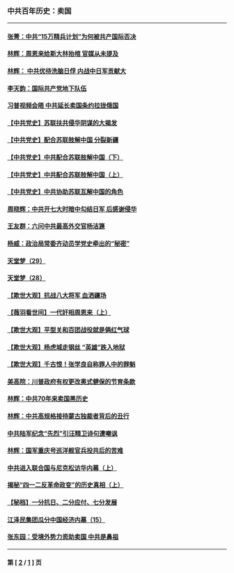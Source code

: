 ### 中共百年历史：卖国
---
#### [张菁：中共“15万精兵计划”为何被共产国际否决](../../pages/nf1176117/n13967677.md?05050430) 
#### [林辉：周恩来给斯大林抬棺 官媒从未提及](../../pages/nf1176117/n13961173.md?05050430) 
#### [林辉： 中共优待洗脑日俘 内战中日军贡献大](../../pages/nf1176117/n13624644.md?05050430) 
#### [李天韵：国际共产党地下队伍](../../pages/nf1176117/n13611808.md?05050430) 
#### [习普视频会晤 中共延长卖国条约拉拢俄国](../../pages/nf1176117/n13060971.md?05050430) 
#### [【中共党史】苏联扶共侵华阴谋的大揭发](../../pages/nf1176117/n13056050.md?05050430) 
#### [【中共党史】配合苏联肢解中国 分裂新疆](../../pages/nf1176117/n13040700.md?05050430) 
#### [【中共党史】中共配合苏联肢解中国（下）](../../pages/nf1176117/n13035660.md?05050430) 
#### [【中共党史】中共配合苏联肢解中国（上）](../../pages/nf1176117/n13030262.md?05050430) 
#### [【中共党史】中共协助苏联瓦解中国的角色](../../pages/nf1176117/n13018109.md?05050430) 
#### [周晓辉：中共开七大时暗中勾结日军 后感谢侵华](../../pages/nf1176117/n12921960.md?05050430) 
#### [王友群：六问中共最高外交官杨洁篪](../../pages/nf1176117/n12836495.md?05050430) 
#### [杨威：政治局常委齐动员学党史牵出的“秘密”](../../pages/nf1176117/n12764642.md?05050430) 
#### [天堂梦（29）](../../pages/nf1176117/n12408465.md?05050430) 
#### [天堂梦（28）](../../pages/nf1176117/n12408309.md?05050430) 
#### [【欺世大观】抗战八大将军 血洒疆场](../../pages/nf1176117/n12357044.md?05050430) 
#### [【薇羽看世间】一代奸相周恩来（上）](../../pages/nf1176117/n12401109.md?05050430) 
#### [【欺世大观】平型关和百团战役就是俩红气球](../../pages/nf1176117/n12359157.md?05050430) 
#### [【欺世大观】杨虎城走钢丝 “英雄”跌入地狱](../../pages/nf1176117/n12358840.md?05050430) 
#### [【欺世大观】千古恨！张学良自称罪人中的罪魁](../../pages/nf1176117/n12358629.md?05050430) 
#### [美高院：川普政府有权更改奥式健保的节育条款](../../pages/nf1176117/n12242171.md?05050430) 
#### [林辉：中共70年来卖国黑历史](../../pages/nf1176117/n11552181.md?05050430) 
#### [林辉：中共高规格接待蒙古独裁者背后的丑行](../../pages/nf1176117/n11225005.md?05050430) 
#### [中共陆军纪念“先烈”引汪精卫诗句遭嘲讽](../../pages/nf1176117/n11153345.md?05050430) 
#### [林辉：国军重庆号巡洋舰官兵投共后的苦难](../../pages/nf1176117/n10997801.md?05050430) 
#### [中共进入联合国与尼克松访华内幕（上）](../../pages/nf1176117/n10138788.md?05050430) 
#### [揭秘“四一二反革命政变”的历史真相（上）](../../pages/nf1176117/n9996650.md?05050430) 
#### [【秘档】一分抗日、二分应付、七分发展](../../pages/nf1176117/n9331484.md?05050430) 
#### [江泽民集团瓜分中国经济内幕（15）](../../pages/nf1176117/n9268584.md?05050430) 
#### [张东园：受境外势力资助卖国 中共是鼻祖](../../pages/nf1176117/n9272480.md?05050430) 

---
#### 第 [ [2](./2.md?05050430) / [1](./1.md?05050430) ] 页
